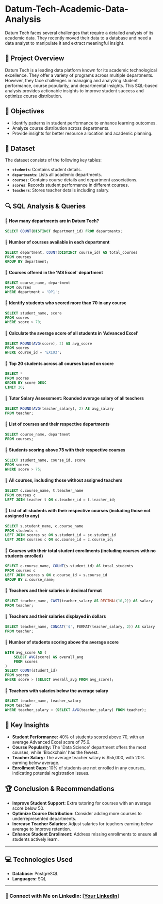 # Datum-Tech-Academic-Data-Analysis
Datum Tech faces several challenges that require a detailed analysis of its academic data. They recently moved their data to a database and need a data analyst to manipulate it and extract meaningful insight.

## 🏫 Project Overview
Datum Tech is a leading data platform known for its academic technological excellence. They offer a variety of programs across multiple departments. However, they face challenges in managing and analyzing student performance, course popularity, and departmental insights. This SQL-based analysis provides actionable insights to improve student success and optimize course distribution.

## 🎯 Objectives
- Identify patterns in student performance to enhance learning outcomes.
- Analyze course distribution across departments.
- Provide insights for better resource allocation and academic planning.

## 📝 Dataset
The dataset consists of the following key tables:
- **`students`**: Contains student details.
- **`departments`**: Lists all academic departments.
- **`courses`**: Contains course details and department associations.
- **`scores`**: Records student performance in different courses.
- **`teachers`**: Stores teacher details including salary.

## 🔍 SQL Analysis & Queries

#### 🔹 How many departments are in Datum Tech?
```sql
SELECT COUNT(DISTINCT department_id) FROM departments;
```
#### 🔹 Number of courses available in each department
```sql
SELECT department, COUNT(DISTINCT course_id) AS total_courses 
FROM courses
GROUP BY department;
```
#### 🔹 Courses offered in the 'MS Excel' department
```sql
SELECT course_name, department 
FROM courses 
WHERE department = 'DP1';
```
#### 🔹 Identify students who scored more than 70 in any course
```sql
SELECT student_name, score 
FROM scores 
WHERE score > 70;
```
#### 🔹 Calculate the average score of all students in 'Advanced Excel'
```sql
SELECT ROUND(AVG(score), 2) AS avg_score 
FROM scores 
WHERE course_id = 'EX103';
```
#### 🔹 Top 20 students across all courses based on score
```sql
SELECT * 
FROM scores 
ORDER BY score DESC 
LIMIT 20;
```
#### 🔹 Tutor Salary Assessment: Rounded average salary of all teachers
```sql
SELECT ROUND(AVG(teacher_salary), 2) AS avg_salary 
FROM teacher;
```

#### 🔹 List of courses and their respective departments
```sql
SELECT course_name, department 
FROM courses;
```
#### 🔹 Students scoring above 75 with their respective courses
```sql
SELECT student_name, course_id, score 
FROM scores 
WHERE score > 75;
```
#### 🔹 All courses, including those without assigned teachers
```sql
SELECT c.course_name, t.teacher_name 
FROM courses c 
LEFT JOIN teacher t ON c.teacher_id = t.teacher_id;
```
#### 🔹 List of all students with their respective courses (including those not assigned to any)
```sql
SELECT s.student_name, c.course_name 
FROM students s 
LEFT JOIN scores sc ON s.student_id = sc.student_id 
LEFT JOIN courses c ON sc.course_id = c.course_id;
```
#### 🔹 Courses with their total student enrollments (including courses with no students enrolled)
```sql
SELECT c.course_name, COUNT(s.student_id) AS total_students 
FROM courses c 
LEFT JOIN scores s ON c.course_id = s.course_id 
GROUP BY c.course_name;
```

#### 🔹 Teachers and their salaries in decimal format
```sql
SELECT teacher_name, CAST(teacher_salary AS DECIMAL(10,2)) AS salary 
FROM teacher;
```
#### 🔹 Teachers and their salaries displayed in dollars
```sql
SELECT teacher_name, CONCAT('$', FORMAT(teacher_salary, 2)) AS salary 
FROM teacher;
```
#### 🔹 Number of students scoring above the average score
```sql
WITH avg_score AS (
    SELECT AVG(score) AS overall_avg 
    FROM scores
)
SELECT COUNT(student_id) 
FROM scores 
WHERE score > (SELECT overall_avg FROM avg_score);
```
#### 🔹 Teachers with salaries below the average salary
```sql
SELECT teacher_name, teacher_salary 
FROM teacher 
WHERE teacher_salary < (SELECT AVG(teacher_salary) FROM teacher);
```

## 📌 Key Insights
- **Student Performance:** 40% of students scored above 70, with an average Advanced Excel score of 75.6.
- **Course Popularity:** The 'Data Science' department offers the most courses, while 'Blockchain' has the fewest.
- **Teacher Salary:** The average teacher salary is $55,000, with 20% earning below average.
- **Enrollment Gaps:** 10% of students are not enrolled in any courses, indicating potential registration issues.

## 🏆 Conclusion & Recommendations
- **Improve Student Support:** Extra tutoring for courses with an average score below 50.
- **Optimize Course Distribution:** Consider adding more courses to underrepresented departments.
- **Increase Teacher Salaries:** Adjust salaries for teachers earning below average to improve retention.
- **Enhance Student Enrollment:** Address missing enrollments to ensure all students actively learn.

---

## 💻 Technologies Used
- **Database:** PostgreSQL
- **Languages:** SQL

---

### 📢 Connect with Me on LinkedIn: [[Your LinkedIn](https://www.linkedin.com/in/tobiosinubi/)]  
